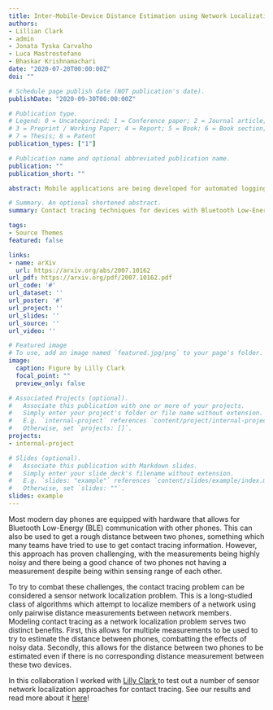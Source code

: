 ```yaml
---
title: Inter-Mobile-Device Distance Estimation using Network Localization Algorithms for Digital Contact Logging Applications
authors:
- Lillian Clark
- admin
- Jonata Tyska Carvalho
- Luca Mastrostefano
- Bhaskar Krishnamachari
date: "2020-07-20T00:00:00Z"
doi: ""

# Schedule page publish date (NOT publication's date).
publishDate: "2020-09-30T00:00:00Z"

# Publication type.
# Legend: 0 = Uncategorized; 1 = Conference paper; 2 = Journal article;
# 3 = Preprint / Working Paper; 4 = Report; 5 = Book; 6 = Book section;
# 7 = Thesis; 8 = Patent
publication_types: ["1"]

# Publication name and optional abbreviated publication name.
publication: ""
publication_short: ""

abstract: Mobile applications are being developed for automated logging of contacts via Bluetooth to help scale up digital contact tracing efforts in the context of the ongoing COVID-19 pandemic. A useful component of such applications is inter-device distance estimation, which can be formulated as a network localization problem. We survey several approaches and evaluate the performance of each on real and simulated Bluetooth Low Energy (BLE) measurement datasets with respect to both distance estimate accuracy and the proximity detection problem. We investigate the effects of obstructions like pockets, differences between device models, and the environment (i.e. indoors or outdoors) on performance. We conclude that while direct estimation can provide the best proximity detection when Received Signal Strength Indicator (RSSI) measurements are available, network localization algorithms like Isomap, Local Linear Embedding, and the spring model outperform direct estimation in the presence of missing or very noisy measurements. The spring model consistently achieves the best distance estimation accuracy. 

# Summary. An optional shortened abstract.
summary: Contact tracing techniques for devices with Bluetooth Low-Energy (BLE) measurements

tags:
- Source Themes
featured: false

links:
- name: arXiv
  url: https://arxiv.org/abs/2007.10162
url_pdf: https://arxiv.org/pdf/2007.10162.pdf
url_code: '#'
url_dataset: ''
url_poster: '#'
url_project: ''
url_slides: ''
url_source: ''
url_video: ''

# Featured image
# To use, add an image named `featured.jpg/png` to your page's folder. 
image:
  caption: Figure by Lilly Clark
  focal_point: ""
  preview_only: false

# Associated Projects (optional).
#   Associate this publication with one or more of your projects.
#   Simply enter your project's folder or file name without extension.
#   E.g. `internal-project` references `content/project/internal-project/index.md`.
#   Otherwise, set `projects: []`.
projects:
- internal-project

# Slides (optional).
#   Associate this publication with Markdown slides.
#   Simply enter your slide deck's filename without extension.
#   E.g. `slides: "example"` references `content/slides/example/index.md`.
#   Otherwise, set `slides: ""`.
slides: example
---
```


Most modern day phones are equipped with hardware that allows for Bluetooth
Low-Energy (BLE) communication with other phones. This can also be used to get a
rough distance between two phones, something which many teams have tried to use
to get contact tracing information. However, this approach has proven
challenging, with the measurements being highly noisy and there being a good
chance of two phones not having a measurement despite being within sensing range
of each other.

To try to combat these challenges, the contact tracing problem can be considered
a sensor network localization problem. This is a long-studied class of
algorithms which attempt to localize members of a network using only pairwise
distance measurements between network members. Modeling contact tracing as a
network localization problem serves two distinct benefits. First, this allows
for multiple measurements to be used to try to estimate the distance between
phones, combatting the effects of noisy data. Secondly, this allows for the
distance between two phones to be estimated even if there is no corresponding
distance measurement between these two devices.

In this collaboration I worked with <a
href="https://sites.google.com/usc.edu/lillyclark">Lilly Clark </a> to test out
a number of sensor network localization approaches for contact tracing. See our
results and read more about it <a href="https://arxiv.org/abs/2007.10162">
here</a>!


